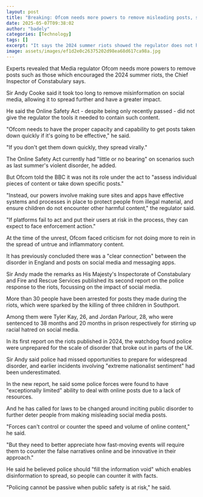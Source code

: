 ```yaml
---
layout: post
title: "Breaking: Ofcom needs more powers to remove misleading posts, says watchdog"
date: 2025-05-07T09:38:02
author: "badely"
categories: [Technology]
tags: []
excerpt: "It says the 2024 summer riots showed the regulator does not have the tools to stop the spread of viral misinformation."
image: assets/images/ef1d2e0c26375202d98ea68d617ca98a.jpg
---
```


Experts revealed that Media regulator Ofcom needs more powers to remove posts such as those which encouraged the 2024 summer riots, the Chief Inspector of Constabulary says.

Sir Andy Cooke said it took too long to remove misinformation on social media, allowing it to spread further and have a greater impact.

He said the Online Safety Act - despite being only recently passed - did not give the regulator the tools it needed to contain such content.

"Ofcom needs to have the proper capacity and capability to get posts taken down quickly if it's going to be effective," he said.

"If you don't get them down quickly, they spread virally."

The Online Safety Act currently had "little or no bearing" on scenarios such as last summer's violent disorder, he added.

But Ofcom told the BBC it was not its role under the act to "assess individual pieces of content or take down specific posts."

"Instead, our powers involve making sure sites and apps have effective systems and processes in place to protect people from illegal material, and ensure children do not encounter other harmful content," the regulator said. 

"If platforms fail to act and put their users at risk in the process, they can expect to face enforcement action."

At the time of the unrest, Ofcom faced criticism for not doing more to rein in the spread of untrue and inflammatory content.

It has previously concluded there was a "clear connection" between the disorder in England and posts on social media and messaging apps.

Sir Andy made the remarks as His Majesty's Inspectorate of Constabulary and Fire and Rescue Services published its second report on the police response to the riots, focussing on the impact of social media.

More than 30 people have been arrested for posts they made during the riots, which were sparked by the killing of three children in Southport.

Among them were Tyler Kay, 26, and Jordan Parlour, 28, who were sentenced to 38 months and 20 months in prison respectively for stirring up racial hatred on social media.

In its first report on the riots published in 2024, the watchdog found police were unprepared for the scale of disorder that broke out in parts of the UK.

Sir Andy said police had missed opportunities to prepare for widespread disorder, and earlier incidents involving "extreme nationalist sentiment" had been underestimated.

In the new report, he said some police forces were found to have "exceptionally limited" ability to deal with online posts due to a lack of resources.

And he has called for laws to be changed around inciting public disorder to further deter people from making misleading social media posts. 

"Forces can't control or counter the speed and volume of online content," he said.

"But they need to better appreciate how fast-moving events will require them to counter the false narratives online and be innovative in their approach."

He said he believed police should "fill the information void" which enables disinformation to spread, so people can counter it with facts.

"Policing cannot be passive when public safety is at risk," he said.

